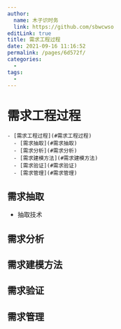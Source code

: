```yaml
---
author: 
  name: 木子识时务
  link: https://github.com/sbwcwso
editLink: true
title: 需求工程过程
date: 2021-09-16 11:16:52
permalink: /pages/6d572f/
categories: 
  - 
tags: 
  - 
---
```


# 需求工程过程

```markmap
- [需求工程过程](#需求工程过程)
  - [需求抽取](#需求抽取)
  - [需求分析](#需求分析)
  - [需求建模方法](#需求建模方法)
  - [需求验证](#需求验证)
  - [需求管理](#需求管理)
```

## 需求抽取

* 抽取技术

## 需求分析

## 需求建模方法

## 需求验证

## 需求管理
